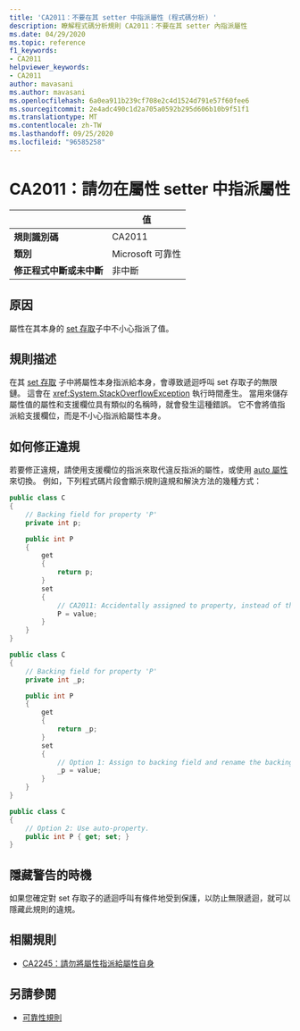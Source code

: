 ```yaml
---
title: 'CA2011：不要在其 setter 中指派屬性 (程式碼分析) '
description: 瞭解程式碼分析規則 CA2011：不要在其 setter 內指派屬性
ms.date: 04/29/2020
ms.topic: reference
f1_keywords:
- CA2011
helpviewer_keywords:
- CA2011
author: mavasani
ms.author: mavasani
ms.openlocfilehash: 6a0ea911b239cf708e2c4d1524d791e57f60fee6
ms.sourcegitcommit: 2e4adc490c1d2a705a0592b295d606b10b9f51f1
ms.translationtype: MT
ms.contentlocale: zh-TW
ms.lasthandoff: 09/25/2020
ms.locfileid: "96585258"
---
```

# <a name="ca2011-do-not-assign-property-within-its-setter"></a>CA2011：請勿在屬性 setter 中指派屬性

| | 值 |
|-|-|
| **規則識別碼** |CA2011|
| **類別** |Microsoft 可靠性|
| **修正程式中斷或未中斷** |非中斷|

## <a name="cause"></a>原因

屬性在其本身的 [set 存取](../../../csharp/programming-guide/classes-and-structs/using-properties.md#the-set-accessor)子中不小心指派了值。

## <a name="rule-description"></a>規則描述

在其 [set 存取](../../../csharp/programming-guide/classes-and-structs/using-properties.md#the-set-accessor) 子中將屬性本身指派給本身，會導致遞迴呼叫 set 存取子的無限鏈。 這會在 <xref:System.StackOverflowException> 執行時間產生。 當用來儲存屬性值的屬性和支援欄位具有類似的名稱時，就會發生這種錯誤。 它不會將值指派給支援欄位，而是不小心指派給屬性本身。

## <a name="how-to-fix-violations"></a>如何修正違規

若要修正違規，請使用支援欄位的指派來取代違反指派的屬性，或使用 [auto 屬性](../../../csharp/programming-guide/classes-and-structs/auto-implemented-properties.md)來切換。 例如，下列程式碼片段會顯示規則違規和解決方法的幾種方式：

```csharp
public class C
{
    // Backing field for property 'P'
    private int p;

    public int P
    {
        get
        {
            return p;
        }
        set
        {
            // CA2011: Accidentally assigned to property, instead of the backing field.
            P = value;
        }
    }
}
```

```csharp
public class C
{
    // Backing field for property 'P'
    private int _p;

    public int P
    {
        get
        {
            return _p;
        }
        set
        {
            // Option 1: Assign to backing field and rename the backing field for clarity.
            _p = value;
        }
    }
}
```

```csharp
public class C
{
    // Option 2: Use auto-property.
    public int P { get; set; }
}
```

## <a name="when-to-suppress-warnings"></a>隱藏警告的時機

如果您確定對 set 存取子的遞迴呼叫有條件地受到保護，以防止無限遞迴，就可以隱藏此規則的違規。

## <a name="related-rules"></a>相關規則

- [CA2245：請勿將屬性指派給屬性自身](ca2245.md)

## <a name="see-also"></a>另請參閱

- [可靠性規則](reliability-warnings.md)
